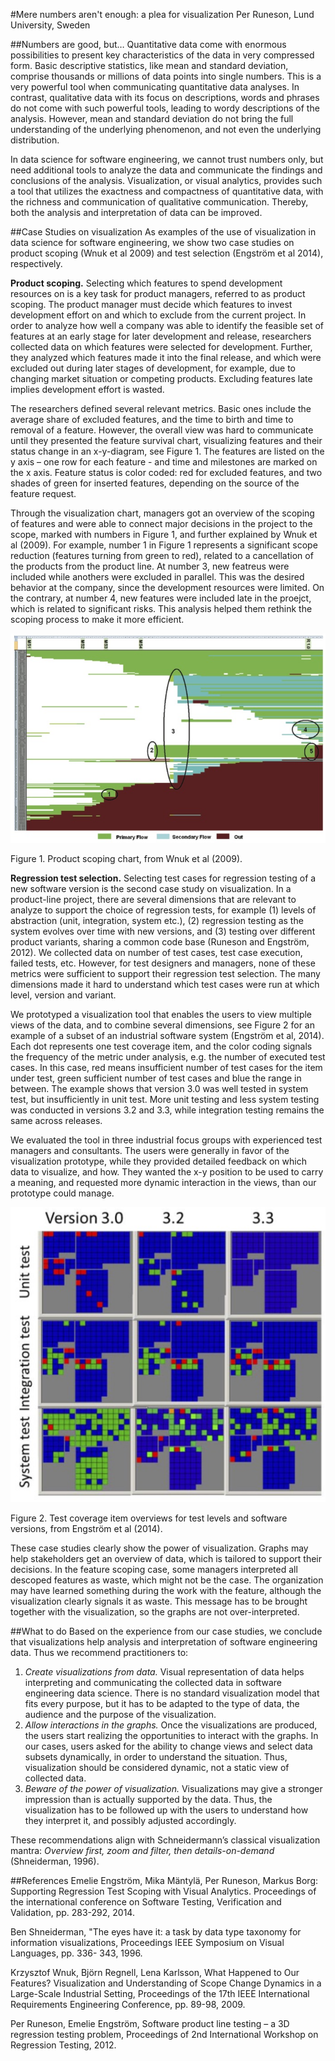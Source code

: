 #Mere numbers aren't enough: a plea for visualization
Per Runeson, Lund University, Sweden

##Numbers are good, but…
Quantitative data come with enormous possibilities to present key characteristics of the data in very compressed form. Basic descriptive statistics, like mean and standard deviation, comprise thousands or millions of data points into single numbers. This is a very powerful tool when communicating quantitative data analyses.  In contrast, qualitative data with its focus on descriptions, words and phrases do not come with such powerful tools, leading to wordy descriptions of the analysis. However, mean and standard deviation do not bring the full understanding of the underlying phenomenon, and not even the underlying distribution. 

In data science for software engineering, we cannot trust numbers only, but need additional tools to analyze the data and communicate the findings and conclusions of the analysis. Visualization, or visual analytics, provides such a tool that utilizes the exactness and compactness of quantitative data, with the richness and communication of qualitative communication. Thereby, both the analysis and interpretation of data can be improved.

##Case Studies on visualization
As examples of the use of visualization in data science for software engineering, we show two case studies on product scoping (Wnuk et al 2009) and test selection (Engström et al 2014), respectively.

**Product scoping.** Selecting which features to spend development resources on is a key task for product managers, referred to as product scoping. The product manager must decide which features to invest development effort on and which to exclude from the current project. In order to analyze how well a company was able to identify the feasible set of features at an early stage for later development and release, researchers collected data on which features were selected for development. Further, they analyzed which features made it into the final release, and which were excluded out during later stages of development, for example, due to changing market situation or competing products. Excluding features late implies development effort is wasted.

The researchers defined several relevant metrics. Basic ones include the average share of excluded features, and the time to birth and time to removal of a feature. However, the overall view was hard to communicate until they presented the feature survival chart, visualizing features and their status change in an x-y-diagram, see Figure 1. The features are listed on the y axis – one row for each feature - and time and milestones are marked on the x axis. Feature status is color coded: red for excluded features, and two shades of green for inserted features, depending on the source of the feature request.

Through the visualization chart, managers got an overview of the scoping of features and were able to connect major decisions in the project to the scope, marked with numbers in Figure 1, and further explained by Wnuk et al (2009). For example, number 1 in Figure 1 represents a significant scope reduction (features turning from green to red), related to a cancellation of the products from the product line. At number 3, new featreus were included while anothers were excluded in parallel. This was the desired behavior at the company, since the development resources were limited. On the contrary, at number 4, new features were included late in the proejct, which is related to significant risks.  This analysis helped them rethink the scoping process to make it more efficient. 


![FeatureVis.jpg](FeatureVis.jpg)

Figure 1. Product scoping chart, from Wnuk et al (2009).

**Regression test selection.** Selecting test cases for regression testing of a new software version is the second case study on visualization. In a product-line project, there are several dimensions that are relevant to analyze to support the choice of regression tests, for example (1) levels of abstraction (unit, integration, system etc.), (2) regression testing as the system evolves over time with new versions, and (3) testing over different product variants, sharing a common code base (Runeson and Engström, 2012). We collected data on number of test cases, test case execution, failed tests, etc. However, for test designers and managers, none of these metrics were sufficient to support their regression test selection. The many dimensions made it hard to understand which test cases were run at which level, version and variant.

We prototyped a visualization tool that enables the users to view multiple views of the data, and to combine several dimensions, see Figure 2 for an example of a subset of an industrial software system (Engström et al, 2014). Each dot represents one test coverage item, and the color coding signals the frequency of the metric under analysis, e.g. the number of executed test cases. In this case, red means insufficient number of test cases for the item under test, green sufficient number of test cases and blue the range in between. The example shows that version 3.0 was well tested in system test, but insufficiently in unit test. More unit testing and less system testing was conducted in versions 3.2 and 3.3, while integration testing remains the same across releases.

We evaluated the tool in three industrial focus groups with experienced test managers and consultants.  The users were generally in favor of the visualization prototype, while they provided detailed feedback on which data to visualize, and how. They wanted the x-y position to be used to carry a meaning, and requested more dynamic interaction in the views, than our prototype could manage.

![TestVis.jpg](TestVis.jpg) 

Figure 2. Test coverage item overviews for test levels and software versions, from Engström et al (2014).

These case studies clearly show the power of visualization. Graphs may help stakeholders get an overview of data, which is tailored to support their decisions. In the feature scoping case, some managers interpreted all descoped features as waste, which might not be the case. The organization may have learned something during the work with the feature, although the visualization clearly signals it as waste. This message has to be brought together with the visualization, so the graphs are not over-interpreted. 

##What to do
Based on the experience from our case studies, we conclude that visualizations help analysis and interpretation of software engineering data. Thus we recommend practitioners to:

1.	*Create visualizations from data.* Visual representation of data helps interpreting and communicating the collected data in software engineering data science. There is no standard visualization model that fits every purpose, but it has to be adapted to the type of data, the audience and the purpose of the visualization.
2.	*Allow interactions in the graphs.* Once the visualizations are produced, the users start realizing the opportunities to interact with the graphs. In our cases, users asked for the ability to change views and select data subsets dynamically, in order to understand the situation. Thus, visualization should be considered dynamic, not a static view of collected data.
3.	*Beware of the power of visualization.* Visualizations may give a stronger impression than is actually supported by the data. Thus, the visualization has to be followed up with the users to understand how they interpret it, and possibly adjusted accordingly. 

These recommendations align with Schneidermann’s classical visualization mantra: *Overview first, zoom and filter, then details-on-demand* (Shneiderman, 1996).

##References
Emelie Engström, Mika Mäntylä, Per Runeson, Markus Borg: Supporting Regression Test Scoping with Visual Analytics. Proceedings of the international conference on Software Testing, Verification and Validation, pp. 283-292, 2014.

Ben Shneiderman, "The eyes have it: a task by data type taxonomy for information visualizations, Proceedings IEEE Symposium on Visual Languages, pp. 336- 343, 1996.

Krzysztof Wnuk, Björn Regnell, Lena Karlsson, What Happened to Our Features? Visualization and Understanding of Scope Change Dynamics in a Large-Scale Industrial Setting, Proceedings of the 17th IEEE International Requirements Engineering Conference, pp. 89-98, 2009.

Per Runeson, Emelie Engström, Software product line testing – a 3D regression testing problem, Proceedings of 2nd International Workshop on Regression Testing, 2012.

